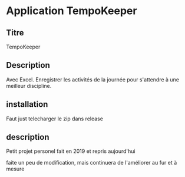 # Application TempoKeeper

## Titre
TempoKeeper

## Description
Avec Excel. Enregistrer les activités de la journée pour s'attendre à une meilleur discipline.

## installation
Faut just telecharger le zip dans release

## description
Petit projet personel fait en 2019 et repris aujourd'hui

faite un peu de modification, 
mais continuera de l'améliorer au fur et à mesure




  
  

